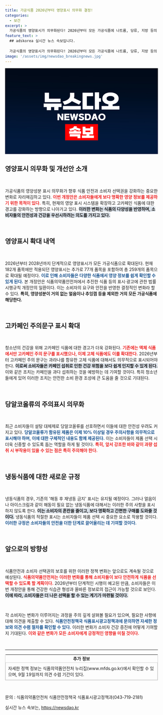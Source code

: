 ```yaml
---
title: 가공식품 2026년부터 영양표시 의무화 결정!
categories:
  - 보건
excerpt: >
  가공식품의 영양표시가 의무화된다! 2026년부터 모든 가공식품에 나트륨, 당류, 지방 등의 표시가 확대되며, 고카페인 식품 주의문구도 강화된다. 건강한 선택을 위한 중요한 변화, 놓치지 마세요!
feature_text: >
  ## adskorea 실시간 뉴스 속보입니다.

  가공식품의 영양표시가 의무화된다! 2026년부터 모든 가공식품에 나트륨, 당류, 지방 등의 표시가 확대되며, 고카페인 식품 주의문구도 강화된다. 건강한 선택을 위한 중요한 변화, 놓치지 마세요!
image: '/assets/img/newsdao_breakingnews.jpg'
---
```


<p><img src="/assets/img/newsdao_breakingnews.jpg" alt="adskorea 속보" /></p>

<h2 data-ke-size="size26">영양표시 의무화 및 개선안 소개</h2>

<p data-ke-size="size16">&nbsp;</p>

<p>가공식품의 영양성분 표시 의무화가 향후 식품 안전과 소비자 선택권을 강화하는 중요한 변화로 자리매김하고 있다. <b><span style="color: #ee2323;">이번 개정안은 소비자들에게 보다 명확한 영양 정보를 제공하기 위한 목적이 있다.</span></b> 특히, 현재의 영양 표시 시스템을 확장하고 고카페인 식품에 대한 경고를 강화하는 방향으로 나아가고 있다. <b><span style="background-color: #21538527;">이러한 변화는 식품의 다양성을 반영하며, 소비자들의 안전성과 건강을 우선시하려는 의도를 가지고 있다.</span></b></p>

<p data-ke-size="size16">&nbsp;</p>

<h2 data-ke-size="size26">영양표시 확대 내역</h2>

<p data-ke-size="size16">&nbsp;</p>

<p>2026년부터 2028년까지 단계적으로 영양표시가 모든 가공식품으로 확대된다. 현재 182개 품목에만 적용되던 영양표시는 추가로 77개 품목을 포함하여 총 259개의 품목으로 확대될 예정이다. <b><span style="color: #1a5490;">이로 인해 소비자들은 다양한 식품에서 영양 정보를 쉽게 확인할 수 있게 된다.</span></b> 본 개정안은 식품의약품안전처에서 추진한 식품 등의 표시·광고에 관한 법률 시행규칙 개정안의 일환이다. 이는 소비자의 요구와 안전을 반영한 결정적인 변화라 할 수 있다. <b><span style="ee2323;">특히, 영양성분이 거의 없는 얼음이나 추잉껌 등을 제외한 거의 모든 가공식품에 해당한다.</span></b></p>

<p data-ke-size="size16">&nbsp;</p>

<h2 data-ke-size="size26">고카페인 주의문구 표시 확대</h2>

<p data-ke-size="size16">&nbsp;</p>

<p>청소년의 건강을 위해 고카페인 식품에 대한 경고가 더욱 강화된다. <b><span style="color: #ee2323;">기존에는 액체 식품에서만 고카페인 주의 문구를 표시했으나, 이제 고체 식품에도 이를 확대한다.</span></b> 2026년부터 고카페인 주의 문구는 과라나를 함유한 고체 식품에 대해서도 의무적으로 표시되어야 한다. <b><span style="background-color: #21538527;">이로써 소비자들은 카페인 섭취로 인한 건강 위험을 보다 쉽게 인지할 수 있게 된다.</span></b> 이와 같은 조치는 카페인을 과다 섭취하는 것을 예방하는 데 기여할 것이다. 특히 청소년들에게 있어 이러한 조치는 안전한 소비 환경 조성에 큰 도움을 줄 것으로 기대된다.</p>

<p data-ke-size="size16">&nbsp;</p>

<h2 data-ke-size="size26">당알코올류의 주의표시 의무화</h2>

<p data-ke-size="size16">&nbsp;</p>

<p>최근 소비자들이 설탕 대체제로 당알코올류를 선호하면서 이들에 대한 안전성 우려도 커지고 있다. <b><span style="color: #1a5490;">당알코올류가 함유된 제품은 이제 10% 이상일 경우 주의사항을 의무적으로 표시해야 하며, 이에 대한 구체적인 내용도 함께 제공된다.</span></b> 이는 소비자들이 제품 선택 시 더욱 신중할 수 있도록 돕는 역할을 하게 될 것이다. <b><span style="color: #ee2323;">특히, 앞서 강조한 바와 같이 과량 섭취 시 부작용이 있을 수 있는 점은 특히 주의해야 한다.</span></b></p>

<p data-ke-size="size16">&nbsp;</p>

<h2 data-ke-size="size26">냉동식품에 대한 새로운 규정</h2>

<p data-ke-size="size16">&nbsp;</p>

<p>냉동식품의 경우, 기존의 '해동 후 재냉동 금지' 표시는 유지될 예정이다. 그러나 얼음이나 아이스크림과 같이 해동이 필요 없는 냉동식품에 대해서는 이러한 주의 사항을 표시하지 않도록 한다. <b><span style="background-color: #21538527;">이는 소비자의 혼란을 줄이고, 보다 명확하고 간편한 구매를 도와줄 것이다.</span></b> 냉동식품의 적절한 표시는 소비자들이 제품 선택 시 중요한 요소로 작용할 것이다. <b><span style="color: #1a5490;">이러한 규정은 소비자들의 안전을 더한 단계로 끌어올리는 데 기여할 것이다.</span></b></p>

<p data-ke-size="size16">&nbsp;</p>

<h2 data-ke-size="size26">앞으로의 방향성</h2>

<p data-ke-size="size16">&nbsp;</p>

<p>식품안전과 소비자 선택권의 보호를 위한 이러한 정책 변화는 앞으로도 계속될 것으로 예상된다. <b><span style="color: #ee2323;">식품의약품안전처는 이러한 변화를 통해 소비자들이 보다 안전하게 식품을 선택할 수 있도록 할 계획이다.</span></b> 2026년부터 단계적인 시행이 예고된 만큼, 소비자들은 이번 개정안을 통해 건강한 식습관 형성과 올바른 정보로의 접근이 가능할 것으로 보인다. <b><span style="background-color: #21538527;">이에 따라, 소비자들은 더 나은 선택을 할 수 있는 계기가 마련될 것이다.</span></b></p>

<p data-ke-size="size16">&nbsp;</p>

<p>각 소비자는 변화가 이루어지는 과정을 주의 깊게 살펴볼 필요가 있으며, 필요한 사항에 대해 의견을 제출할 수 있다. <b><span style="color: #1a5490;">식품안전정책국 식품표시광고정책과에 문의하면 자세한 정보와 의견 수렴 절차를 확인할 수 있다.</span></b> 이러한 변화가 소비자 건강 증진에 어떻게 기여할지 기대된다. <b><span style="color: #ee2323;">이와 같은 변화가 모든 소비자에게 긍정적인 영향을 미칠 것이다.</span></b></p>

<p data-ke-size="size16">&nbsp;</p>

<hr style="height: 1px; border: none; background-color: #000;"> 

<table style="width: 100%; border: 1px solid #ccc; border-collapse: collapse;">
    <tr>
        <td style="text-align: center; height: 17px;"><b>추가 정보</b></td>
    </tr>
    <tr>
        <td style="padding: 8px; border: 1px solid #ccc;">자세한 정책 정보는 식품의약품안전처 누리집(www.mfds.go.kr)에서 확인할 수 있으며, 9월 19일까지 의견 수렴 기간이 있다.</td>
    </tr>
</table>

<p data-ke-size="size16">&nbsp;</p>

<section>
    <p>문의 : 식품의약품안전처 식품안전정책국 식품표시광고정책과(043-719-2181)</p>
</section>
실시간 뉴스 속보는, <a href="https://newsdao.kr" rel="dofollow">https://newsdao.kr</a>


